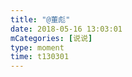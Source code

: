 ```yaml
---
title: "@董彪"
date: 2018-05-16 13:03:01
mCategories: [说说]
type: moment
time: t130301
---
```


<div id="pics-20180516130301"></div>

<script src="/lib/moment/pics.js"></script>
<script>
var data = [
    {"link": "2018-05-16_000000.jpeg", "type": "shuoshuo"},
    {"link": "2018-05-16_000001.jpeg", "type": "shuoshuo"},
    {"link": "2018-05-16_000002.jpeg", "type": "shuoshuo"}
];
picsRender(data, "pics-20180516130301");
</script>
